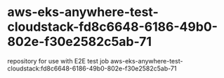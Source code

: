 # aws-eks-anywhere-test-cloudstack-fd8c6648-6186-49b0-802e-f30e2582c5ab-71
repository for use with E2E test job aws-eks-anywhere-test-cloudstack:fd8c6648-6186-49b0-802e-f30e2582c5ab-71
